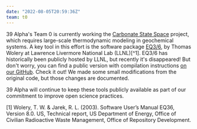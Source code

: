 ```yaml
---
date: "2022-08-05T20:59:36Z"
team: t0
---
```


39 Alpha's Team 0 is currently working the [Carbonate State
Space](https://39alpharesearch.org/projects/carbonate-state-space/) project, which requires
large-scale thermodynamic modeling in geochemical systems. A key tool in this effort is the software
package [EQ3/6](https://doi.org/10.11578/dc.20210416.44), by Thomas Wolery at Lawrence Livermore
National Lab (LLNL)[^1]. EQ3/6 has historically been publicly hosted by LLNL, but recently it's
disappeared! But don't worry, you can find a public version with compilation instructions [on our
GitHub](https://github.com/39alpha/eq3_6). Check it out! We made some small modifications from the
original code, but those changes are documented.

39 Alpha will continue to keep these tools publicly available as part of our commitment to improve
open science practices.

[1] Wolery, T. W. &  Jarek, R. L. (2003). Software User’s Manual EQ36, Version 8.0. US, Technical
    report, US Department of Energy, Office of Civilian Radioactive Waste Management, Office of
    Repository Development.
